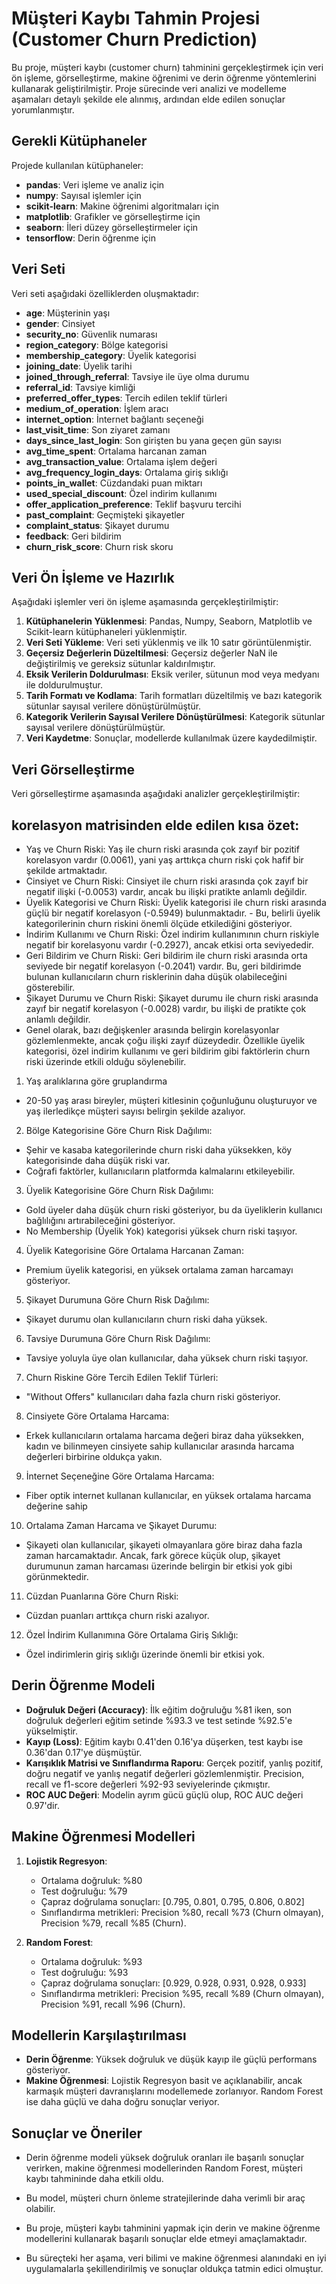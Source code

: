 
# Müşteri Kaybı Tahmin Projesi (Customer Churn Prediction)

Bu proje, müşteri kaybı (customer churn) tahminini gerçekleştirmek için veri ön işleme, görselleştirme, makine öğrenimi ve derin öğrenme yöntemlerini kullanarak geliştirilmiştir. Proje sürecinde veri analizi ve modelleme aşamaları detaylı şekilde ele alınmış, ardından elde edilen sonuçlar yorumlanmıştır.

## Gerekli Kütüphaneler

Projede kullanılan kütüphaneler:

- **pandas**: Veri işleme ve analiz için
- **numpy**: Sayısal işlemler için
- **scikit-learn**: Makine öğrenimi algoritmaları için
- **matplotlib**: Grafikler ve görselleştirme için
- **seaborn**: İleri düzey görselleştirmeler için
- **tensorflow**: Derin öğrenme için

## Veri Seti

Veri seti aşağıdaki özelliklerden oluşmaktadır:

- **age**: Müşterinin yaşı
- **gender**: Cinsiyet 
- **security_no**: Güvenlik numarası
- **region_category**: Bölge kategorisi 
- **membership_category**: Üyelik kategorisi 
- **joining_date**: Üyelik tarihi
- **joined_through_referral**: Tavsiye ile üye olma durumu
- **referral_id**: Tavsiye kimliği
- **preferred_offer_types**: Tercih edilen teklif türleri
- **medium_of_operation**: İşlem aracı
- **internet_option**: İnternet bağlantı seçeneği
- **last_visit_time**: Son ziyaret zamanı
- **days_since_last_login**: Son girişten bu yana geçen gün sayısı
- **avg_time_spent**: Ortalama harcanan zaman
- **avg_transaction_value**: Ortalama işlem değeri
- **avg_frequency_login_days**: Ortalama giriş sıklığı
- **points_in_wallet**: Cüzdandaki puan miktarı
- **used_special_discount**: Özel indirim kullanımı
- **offer_application_preference**: Teklif başvuru tercihi
- **past_complaint**: Geçmişteki şikayetler
- **complaint_status**: Şikayet durumu
- **feedback**: Geri bildirim
- **churn_risk_score**: Churn risk skoru

## Veri Ön İşleme ve Hazırlık

Aşağıdaki işlemler veri ön işleme aşamasında gerçekleştirilmiştir:

1. **Kütüphanelerin Yüklenmesi**: Pandas, Numpy, Seaborn, Matplotlib ve Scikit-learn kütüphaneleri yüklenmiştir.
2. **Veri Seti Yükleme**: Veri seti yüklenmiş ve ilk 10 satır görüntülenmiştir.
3. **Geçersiz Değerlerin Düzeltilmesi**: Geçersiz değerler NaN ile değiştirilmiş ve gereksiz sütunlar kaldırılmıştır.
4. **Eksik Verilerin Doldurulması**: Eksik veriler, sütunun mod veya medyanı ile doldurulmuştur.
5. **Tarih Formatı ve Kodlama**: Tarih formatları düzeltilmiş ve bazı kategorik sütunlar sayısal verilere dönüştürülmüştür.
6. **Kategorik Verilerin Sayısal Verilere Dönüştürülmesi**: Kategorik sütunlar sayısal verilere dönüştürülmüştür.
7. **Veri Kaydetme**: Sonuçlar, modellerde kullanılmak üzere kaydedilmiştir.

## Veri Görselleştirme

Veri görselleştirme aşamasında aşağıdaki analizler gerçekleştirilmiştir:

## korelasyon matrisinden elde edilen kısa özet:
- Yaş ve Churn Riski: Yaş ile churn riski arasında çok zayıf bir pozitif korelasyon vardır (0.0061), yani yaş arttıkça churn riski çok hafif bir şekilde artmaktadır.
- Cinsiyet ve Churn Riski: Cinsiyet ile churn riski arasında çok zayıf bir negatif ilişki (-0.0053) vardır, ancak bu ilişki pratikte anlamlı değildir.
- Üyelik Kategorisi ve Churn Riski: Üyelik kategorisi ile churn riski arasında güçlü bir negatif korelasyon (-0.5949) bulunmaktadır. - Bu, belirli üyelik kategorilerinin churn riskini önemli ölçüde etkilediğini gösteriyor.
- İndirim Kullanımı ve Churn Riski: Özel indirim kullanımının churn riskiyle negatif bir korelasyonu vardır (-0.2927), ancak etkisi orta seviyededir.
- Geri Bildirim ve Churn Riski: Geri bildirim ile churn riski arasında orta seviyede bir negatif korelasyon (-0.2041) vardır. Bu, geri bildirimde bulunan kullanıcıların churn risklerinin daha düşük olabileceğini gösterebilir.
- Şikayet Durumu ve Churn Riski: Şikayet durumu ile churn riski arasında zayıf bir negatif korelasyon (-0.0028) vardır, bu ilişki de pratikte çok anlamlı değildir.
- Genel olarak, bazı değişkenler arasında belirgin korelasyonlar gözlemlenmekte, ancak çoğu ilişki zayıf düzeydedir. Özellikle üyelik kategorisi, özel indirim kullanımı ve geri bildirim gibi faktörlerin churn riski üzerinde etkili olduğu söylenebilir.

1. Yaş aralıklarına göre gruplandırma 
- 20-50 yaş arası bireyler, müşteri kitlesinin çoğunluğunu oluşturuyor ve yaş ilerledikçe müşteri sayısı belirgin şekilde azalıyor.

2. Bölge Kategorisine Göre Churn Risk Dağılımı:
- Şehir ve kasaba kategorilerinde churn riski daha yüksekken, köy kategorisinde daha düşük riski var.
- Coğrafi faktörler, kullanıcıların platformda kalmalarını etkileyebilir.

3. Üyelik Kategorisine Göre Churn Risk Dağılımı:
- Gold üyeler daha düşük churn riski gösteriyor, bu da üyeliklerin kullanıcı bağlılığını artırabileceğini gösteriyor.
- No Membership (Üyelik Yok) kategorisi yüksek churn riski taşıyor.

4. Üyelik Kategorisine Göre Ortalama Harcanan Zaman:
- Premium üyelik kategorisi, en yüksek ortalama zaman harcamayı gösteriyor.

5. Şikayet Durumuna Göre Churn Risk Dağılımı:
- Şikayet durumu olan kullanıcıların churn riski daha yüksek.

6. Tavsiye Durumuna Göre Churn Risk Dağılımı:
- Tavsiye yoluyla üye olan kullanıcılar, daha yüksek churn riski taşıyor.

7. Churn Riskine Göre Tercih Edilen Teklif Türleri:
- "Without Offers" kullanıcıları daha fazla churn riski gösteriyor.

8. Cinsiyete Göre Ortalama Harcama:
- Erkek kullanıcıların ortalama harcama değeri biraz daha yüksekken, kadın ve bilinmeyen cinsiyete sahip kullanıcılar arasında harcama değerleri birbirine oldukça yakın.

9. İnternet Seçeneğine Göre Ortalama Harcama:
- Fiber optik internet kullanan kullanıcılar, en yüksek ortalama harcama değerine sahip

10. Ortalama Zaman Harcama ve Şikayet Durumu:
- Şikayeti olan kullanıcılar, şikayeti olmayanlara göre biraz daha fazla zaman harcamaktadır. Ancak, fark görece küçük olup, şikayet durumunun zaman harcaması üzerinde belirgin bir etkisi yok gibi görünmektedir.

11. Cüzdan Puanlarına Göre Churn Riski:
- Cüzdan puanları arttıkça churn riski azalıyor.

12. Özel İndirim Kullanımına Göre Ortalama Giriş Sıklığı:
- Özel indirimlerin giriş sıklığı üzerinde önemli bir etkisi yok.

## Derin Öğrenme Modeli

- **Doğruluk Değeri (Accuracy)**: İlk eğitim doğruluğu %81 iken, son doğruluk değerleri eğitim setinde %93.3 ve test setinde %92.5'e yükselmiştir.
- **Kayıp (Loss)**: Eğitim kaybı 0.41'den 0.16'ya düşerken, test kaybı ise 0.36'dan 0.17'ye düşmüştür.
- **Karışıklık Matrisi ve Sınıflandırma Raporu**: Gerçek pozitif, yanlış pozitif, doğru negatif ve yanlış negatif değerleri gözlemlenmiştir. Precision, recall ve f1-score değerleri %92-93 seviyelerinde çıkmıştır.
- **ROC AUC Değeri**: Modelin ayrım gücü güçlü olup, ROC AUC değeri 0.97'dir.

## Makine Öğrenmesi Modelleri

1. **Lojistik Regresyon**:
   - Ortalama doğruluk: %80
   - Test doğruluğu: %79
   - Çapraz doğrulama sonuçları: [0.795, 0.801, 0.795, 0.806, 0.802]
   - Sınıflandırma metrikleri: Precision %80, recall %73 (Churn olmayan), Precision %79, recall %85 (Churn).

2. **Random Forest**:
   - Ortalama doğruluk: %93
   - Test doğruluğu: %93
   - Çapraz doğrulama sonuçları: [0.929, 0.928, 0.931, 0.928, 0.933]
   - Sınıflandırma metrikleri: Precision %95, recall %89 (Churn olmayan), Precision %91, recall %96 (Churn).

## Modellerin Karşılaştırılması

- **Derin Öğrenme**: Yüksek doğruluk ve düşük kayıp ile güçlü performans gösteriyor.
- **Makine Öğrenmesi**: Lojistik Regresyon basit ve açıklanabilir, ancak karmaşık müşteri davranışlarını modellemede zorlanıyor. Random Forest ise daha güçlü ve daha doğru sonuçlar veriyor.

## Sonuçlar ve Öneriler

- Derin öğrenme modeli yüksek doğruluk oranları ile başarılı sonuçlar verirken, makine öğrenmesi modellerinden Random Forest, müşteri kaybı tahmininde daha etkili oldu.
- Bu model, müşteri churn önleme stratejilerinde daha verimli bir araç olabilir.

- Bu proje, müşteri kaybı tahminini yapmak için derin ve makine öğrenme modellerini kullanarak başarılı sonuçlar elde etmeyi amaçlamaktadır. 
- Bu süreçteki her aşama, veri bilimi ve makine öğrenmesi alanındaki en iyi uygulamalarla şekillendirilmiş ve sonuçlar oldukça tatmin edici olmuştur.

